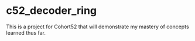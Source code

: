 # c52_decoder_ring

This is a project for Cohort52 that will demonstrate my mastery of concepts learned thus far.
